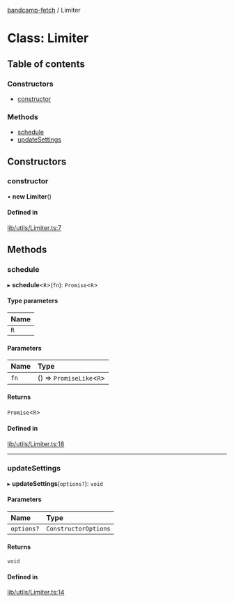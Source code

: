 [bandcamp-fetch](../README.md) / Limiter

# Class: Limiter

## Table of contents

### Constructors

- [constructor](Limiter.md#constructor)

### Methods

- [schedule](Limiter.md#schedule)
- [updateSettings](Limiter.md#updatesettings)

## Constructors

### constructor

• **new Limiter**()

#### Defined in

[lib/utils/Limiter.ts:7](https://github.com/patrickkfkan/bandcamp-fetch/blob/7bb1899/src/lib/utils/Limiter.ts#L7)

## Methods

### schedule

▸ **schedule**<`R`\>(`fn`): `Promise`<`R`\>

#### Type parameters

| Name |
| :------ |
| `R` |

#### Parameters

| Name | Type |
| :------ | :------ |
| `fn` | () => `PromiseLike`<`R`\> |

#### Returns

`Promise`<`R`\>

#### Defined in

[lib/utils/Limiter.ts:18](https://github.com/patrickkfkan/bandcamp-fetch/blob/7bb1899/src/lib/utils/Limiter.ts#L18)

___

### updateSettings

▸ **updateSettings**(`options?`): `void`

#### Parameters

| Name | Type |
| :------ | :------ |
| `options?` | `ConstructorOptions` |

#### Returns

`void`

#### Defined in

[lib/utils/Limiter.ts:14](https://github.com/patrickkfkan/bandcamp-fetch/blob/7bb1899/src/lib/utils/Limiter.ts#L14)
